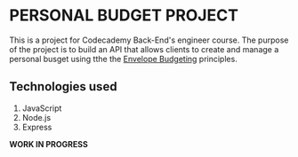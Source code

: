 # PERSONAL BUDGET PROJECT

This is a project for Codecademy Back-End's engineer course.
The purpose of the project is to build an API that allows clients to create and manage a personal busget using tthe the [Envelope Budgeting](https://www.thebalance.com/what-is-envelope-budgeting-1293682) principles. 

## Technologies used
1. JavaScript
2. Node.js
3. Express

**WORK IN PROGRESS**